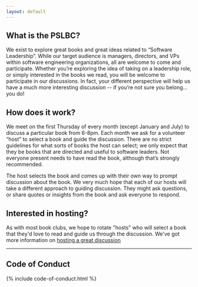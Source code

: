 ```yaml
---
layout: default
---
```


## What is the PSLBC?

We exist to explore great books and great ideas related to “Software Leadership”. While our target audience is managers, directors, and VPs within software engineering organizations, all are welcome to come and participate. Whether you’re exploring the idea of taking on a leadership role, or simply interested in the books we read, you will be welcome to participate in our discussions. In fact, your different perspective will help us have a much more interesting discussion -- if you’re not sure you belong… you do!

## How does it work?

We meet on the first Thursday of every month (except January and July) to discuss a particular book from 6-8pm. Each month we ask for a volunteer “host” to select a book and guide the discussion. There are no strict guidelines for what sorts of books the host can select; we only expect that they be books that are directed and useful to software leaders. Not everyone present needs to have read the book, although that’s strongly recommended.

The host selects the book and comes up with their own way to prompt discussion about the book. We very much hope that each of our hosts will take a different approach to guiding discussion. They might ask questions, or share quotes or insights from the book and ask everyone to respond.

## Interested in hosting?

As with most book clubs, we hope to rotate "hosts" who will select a book that they'd love to read and guide us through the discussion. We've got more information on [hosting a great discussion](hosting.html)

---

## Code of Conduct

{% include code-of-conduct.html %}
